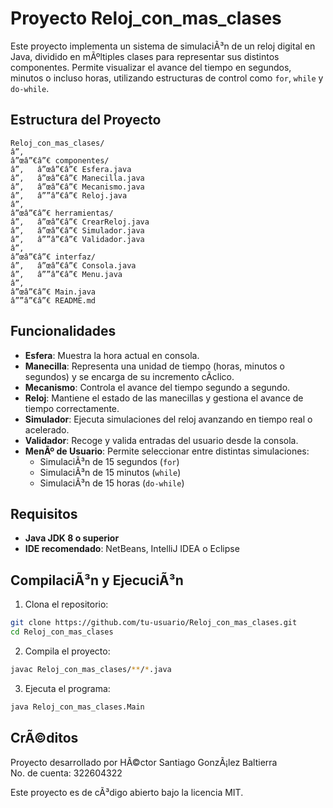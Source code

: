 # Proyecto Reloj_con_mas_clases

Este proyecto implementa un sistema de simulaciÃ³n de un reloj digital en Java, dividido en mÃºltiples clases para representar sus distintos componentes. Permite visualizar el avance del tiempo en segundos, minutos o incluso horas, utilizando estructuras de control como `for`, `while` y `do-while`.

## Estructura del Proyecto

```
Reloj_con_mas_clases/
â”‚
â”œâ”€â”€ componentes/
â”‚   â”œâ”€â”€ Esfera.java
â”‚   â”œâ”€â”€ Manecilla.java
â”‚   â”œâ”€â”€ Mecanismo.java
â”‚   â””â”€â”€ Reloj.java
â”‚
â”œâ”€â”€ herramientas/
â”‚   â”œâ”€â”€ CrearReloj.java
â”‚   â”œâ”€â”€ Simulador.java
â”‚   â””â”€â”€ Validador.java
â”‚
â”œâ”€â”€ interfaz/
â”‚   â”œâ”€â”€ Consola.java
â”‚   â””â”€â”€ Menu.java
â”‚
â”œâ”€â”€ Main.java
â””â”€â”€ README.md
```

## Funcionalidades

- **Esfera**: Muestra la hora actual en consola.
- **Manecilla**: Representa una unidad de tiempo (horas, minutos o segundos) y se encarga de su incremento cÃ­clico.
- **Mecanismo**: Controla el avance del tiempo segundo a segundo.
- **Reloj**: Mantiene el estado de las manecillas y gestiona el avance de tiempo correctamente.
- **Simulador**: Ejecuta simulaciones del reloj avanzando en tiempo real o acelerado.
- **Validador**: Recoge y valida entradas del usuario desde la consola.
- **MenÃº de Usuario**: Permite seleccionar entre distintas simulaciones:
  - SimulaciÃ³n de 15 segundos (`for`)
  - SimulaciÃ³n de 15 minutos (`while`)
  - SimulaciÃ³n de 15 horas (`do-while`)

## Requisitos

- **Java JDK 8 o superior**
- **IDE recomendado**: NetBeans, IntelliJ IDEA o Eclipse

## CompilaciÃ³n y EjecuciÃ³n

1. Clona el repositorio:

```bash
git clone https://github.com/tu-usuario/Reloj_con_mas_clases.git
cd Reloj_con_mas_clases
```

2. Compila el proyecto:

```bash
javac Reloj_con_mas_clases/**/*.java
```

3. Ejecuta el programa:

```bash
java Reloj_con_mas_clases.Main
```

## CrÃ©ditos

Proyecto desarrollado por HÃ©ctor Santiago GonzÃ¡lez Baltierra  
No. de cuenta: 322604322  

Este proyecto es de cÃ³digo abierto bajo la licencia MIT.
